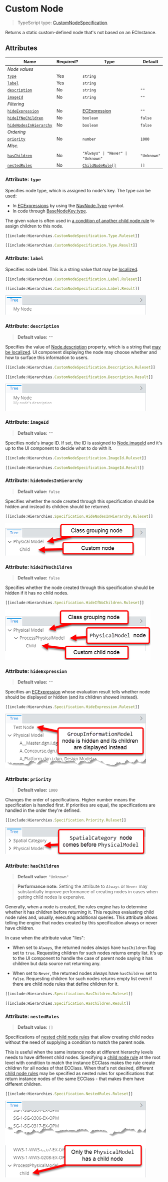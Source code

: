 # Custom Node

> TypeScript type: [CustomNodeSpecification]($presentation-common).

Returns a static custom-defined node that's not based on an ECInstance.

## Attributes

| Name                                                      | Required? | Type                                             | Default     |
| --------------------------------------------------------- | --------- | ------------------------------------------------ | ----------- |
| *Node values*                                             |
| [`type`](#attribute-type)                                 | Yes       | `string`                                         |             |
| [`label`](#attribute-label)                               | Yes       | `string`                                         |             |
| [`description`](#attribute-description)                   | No        | `string`                                         | `""`        |
| [`imageId`](#attribute-imageid)                           | No        | `string`                                         | `""`        |
| *Filtering*                                               |
| [`hideExpression`](#attribute-hideexpression)             | No        | [ECExpression](./ECExpressions.md#specification) | `""`        |
| [`hideIfNoChildren`](#attribute-hideifnochildren)         | No        | `boolean`                                        | `false`     |
| [`hideNodesInHierarchy`](#attribute-hidenodesinhierarchy) | No        | `boolean`                                        | `false`     |
| *Ordering*                                                |
| [`priority`](#attribute-priority)                         | No        | `number`                                         | `1000`      |
| *Misc.*                                                   |
| [`hasChildren`](#attribute-haschildren)                   | No        | `"Always" \| "Never" \| "Unknown"`               | `"Unknown"` |
| [`nestedRules`](#attribute-nestedrules)                   | No        | [`ChildNodeRule[]`](./ChildNodeRule.md)          | `[]`        |

### Attribute: `type`

Specifies node type, which is assigned to node's key. The type can be used:

- In [ECExpressions](../Advanced/ECExpressions.md) by using the [NavNode.Type](../Advanced/ECExpressions.md#navnode) symbol.
- In code through [BaseNodeKey.type]($presentation-common).

The given value is often used in [a condition of another child node rule](./ChildNodeRule.md#attribute-condition) to assign children to this node.

```ts
[[include:Hierarchies.CustomNodeSpecification.Type.Ruleset]]
```

```ts
[[include:Hierarchies.CustomNodeSpecification.Type.Result]]
```

### Attribute: `label`

Specifies node label. This is a string value that may be [localized](../Advanced/Localization.md).

```ts
[[include:Hierarchies.CustomNodeSpecification.Label.Ruleset]]
```

```ts
[[include:Hierarchies.CustomNodeSpecification.Label.Result]]
```

![Example of using "label" attribute](./media/hierarchy-with-specification-label-attribute.png)

### Attribute: `description`

> **Default value:** `""`

Specifies the value of [Node.description]($presentation-common) property, which is a string that [may be localized](../Advanced/Localization.md). UI component displaying the node may choose whether and how to surface this information to users.

```ts
[[include:Hierarchies.CustomNodeSpecification.Description.Ruleset]]
```

```ts
[[include:Hierarchies.CustomNodeSpecification.Description.Result]]
```

![Example of using "description" attribute](./media/hierarchy-with-specification-description-attribute.png)

### Attribute: `imageId`

> **Default value:** `""`

Specifies node's image ID. If set, the ID is assigned to [Node.imageId]($presentation-common) and it's up to the UI component
to decide what to do with it.

```ts
[[include:Hierarchies.CustomNodeSpecification.ImageId.Ruleset]]
```

```ts
[[include:Hierarchies.CustomNodeSpecification.ImageId.Result]]
```

### Attribute: `hideNodesInHierarchy`

> **Default value:** `false`

Specifies whether the node created through this specification should be hidden and instead its children should be returned.

```ts
[[include:Hierarchies.Specification.HideNodesInHierarchy.Ruleset]]
```

![Example of using "hide nodes in hierarchy" attribute](./media/hierarchy-with-specification-hidenodesinhierarchy-attribute.png)

### Attribute: `hideIfNoChildren`

> **Default value:** `false`

Specifies whether the node created through this specification should be hidden if it has no child nodes.

```ts
[[include:Hierarchies.Specification.HideIfNoChildren.Ruleset]]
```

![Example of using "hide if no children" attribute](./media/hierarchy-with-specification-hideifnochildren-attribute.png)

### Attribute: `hideExpression`

> **Default value:** `""`

Specifies an [ECExpression](./ECExpressions.md#specification) whose evaluation result tells whether node should be displayed or hidden (and its children showed instead).

```ts
[[include:Hierarchies.Specification.HideExpression.Ruleset]]
```

![Example of using "hide expression" attribute](./media/hierarchy-with-specification-hideexpression-attribute.png)

### Attribute: `priority`

> **Default value:** `1000`

Changes the order of specifications. Higher number means the specification is handled first. If priorities are equal, the specifications are handled in the order they're defined.

```ts
[[include:Hierarchies.Specification.Priority.Ruleset]]
```

![Example of using "priority" attribute](./media/hierarchy-with-specification-priority-attribute.png)

### Attribute: `hasChildren`

> **Default value:** `"Unknown"`

> **Performance note:** Setting the attribute to `Always` or `Never` may substantially improve performance of creating nodes in cases when
> getting child nodes is expensive.

Generally, when a node is created, the rules engine has to determine whether it has children before returning it. This requires
evaluating child node rules and, usually, executing additional queries. This attribute allows telling the engine that nodes created
by this specification always or never have children.

In case when the attribute value "lies":

- When set to `Always`, the returned nodes always have `hasChildren` flag set to `true`. Requesting children for such nodes returns
empty list. It's up to the UI component to handle the case of parent node saying it has children but data source not returning any.

- When set to `Never`, the returned nodes always have `hasChildren` set to `false`. Requesting children for such nodes returns empty
list even if there are child node rules that define children for it.

```ts
[[include:Hierarchies.Specification.HasChildren.Ruleset]]
```

```ts
[[include:Hierarchies.Specification.HasChildren.Result]]
```

### Attribute: `nestedRules`

> **Default value:** `[]`

Specifications of [nested child node rules](./Terminology.md#nested-rule) that allow creating child nodes without the need of supplying a condition to
match the parent node.

This is useful when the same instance node at different hierarchy levels needs to have different child nodes. Specifying a [child node rule](./ChildNodeRule.md)
at the root level with condition to match the instance ECClass makes the rule create children for all nodes of that ECClass. When that's not desired, different
[child node rules](./ChildNodeRule.md) may be specified as nested rules for specifications that return instance nodes of the same ECClass - that makes them have
different children.

```ts
[[include:Hierarchies.Specification.NestedRules.Ruleset]]
```

![Example of using "nested rules" attribute](./media/hierarchy-with-specification-nestedrules-attribute.png)
